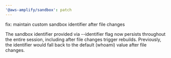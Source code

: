 ```yaml
---
'@aws-amplify/sandbox': patch
---
```


fix: maintain custom sandbox identifier after file changes

The sandbox identifier provided via --identifier flag now persists throughout the entire session, including after file changes trigger rebuilds. Previously, the identifier would fall back to the default (whoami) value after file changes.
